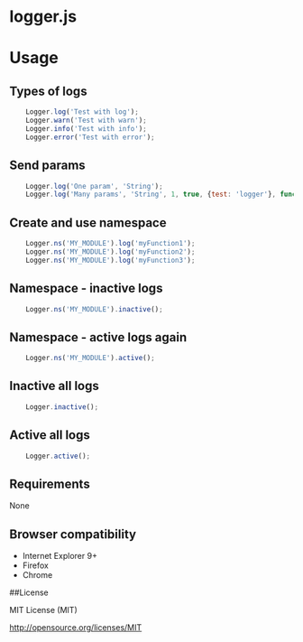# logger.js

# Usage

## Types of logs
```js
    Logger.log('Test with log');
    Logger.warn('Test with warn');
    Logger.info('Test with info');
    Logger.error('Test with error');
```

##  Send params
```js
    Logger.log('One param', 'String');
    Logger.log('Many params', 'String', 1, true, {test: 'logger'}, function () {});
```

## Create and use namespace
```js
    Logger.ns('MY_MODULE').log('myFunction1');
    Logger.ns('MY_MODULE').log('myFunction2');
    Logger.ns('MY_MODULE').log('myFunction3');
```

## Namespace - inactive logs
```js
    Logger.ns('MY_MODULE').inactive();    
```

## Namespace - active logs again
```js
    Logger.ns('MY_MODULE').active();
```

## Inactive all logs
```js
    Logger.inactive();
```

## Active all logs
```js
    Logger.active();
```

## Requirements
None

## Browser compatibility

- Internet Explorer 9+
- Firefox
- Chrome

##License

MIT License (MIT)

http://opensource.org/licenses/MIT
